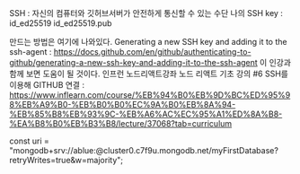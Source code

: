 SSH : 자신의 컴퓨터와 깃허브서버가 안전하게 통신할 수 있는 수단
나의 SSH key : id_ed25519  id_ed25519.pub

만드는 방법은 여기에 나와있다.
Generating a new SSH key and adding it to the ssh-agent : https://docs.github.com/en/github/authenticating-to-github/generating-a-new-ssh-key-and-adding-it-to-the-ssh-agent
이 인강과 함께 보면 도움이 될 것이다.
인프런 노드리액트강좌 노드 리액트 기초 강의 #6 SSH를 이용해 GITHUB 연결 : https://www.inflearn.com/course/%EB%94%B0%EB%9D%BC%ED%95%98%EB%A9%B0-%EB%B0%B0%EC%9A%B0%EB%8A%94-%EB%85%B8%EB%93%9C-%EB%A6%AC%EC%95%A1%ED%8A%B8-%EA%B8%B0%EB%B3%B8/lecture/37068?tab=curriculum

const uri = "mongodb+srv://ablue:<password>@cluster0.c7f9u.mongodb.net/myFirstDatabase?retryWrites=true&w=majority";
